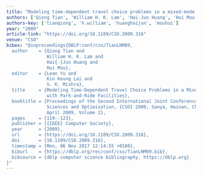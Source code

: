 ```yaml
---
title: "Modeling time-dependent travel choice problems in a mixed-mode network with Park-and-Ride facilities"
authors: ['Qiong Tian', 'William H. K. Lam', 'Hai-Jun Huang', 'Hui Mou']
authors-key: ['tianqiong', 'h.william', 'huanghaijun', 'mouhui']
year: "2009"
article-link: "https://doi.org/10.1109/CSO.2009.316"
venue: "CSO"
bibex: "@inproceedings{DBLP:conf/cso/TianLHM09,
  author    = {Qiong Tian and
               William H. K. Lam and
               Hai{-}Jun Huang and
               Hui Mou},
  editor    = {Lean Yu and
               Kin Keung Lai and
               S. K. Mishra},
  title     = {Modeling Time-Dependent Travel Choice Problems in a Mixed-Mode Network
               with Park-and-Ride Facilities},
  booktitle = {Proceedings of the Second International Joint Conference on Computational
               Sciences and Optimization, {CSO} 2009, Sanya, Hainan, China, 24-26
               April 2009, Volume 2},
  pages     = {119--123},
  publisher = {{IEEE} Computer Society},
  year      = {2009},
  url       = {https://doi.org/10.1109/CSO.2009.316},
  doi       = {10.1109/CSO.2009.316},
  timestamp = {Mon, 06 Nov 2017 12:14:55 +0100},
  biburl    = {https://dblp.org/rec/conf/cso/TianLHM09.bib},
  bibsource = {dblp computer science bibliography, https://dblp.org}
}"
---
```

